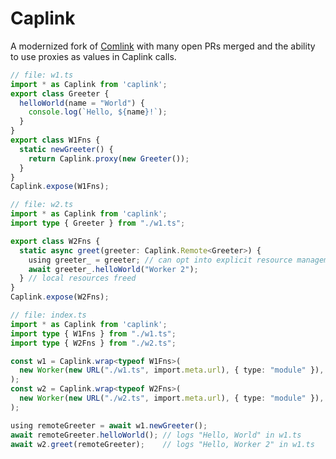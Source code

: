 # Caplink

A modernized fork of [Comlink](https://github.com/GoogleChromeLabs/comlink) with many open PRs merged and the ability to use proxies as values in Caplink calls.  

```ts
// file: w1.ts
import * as Caplink from 'caplink';
export class Greeter {
  helloWorld(name = "World") { 
    console.log(`Hello, ${name}!`);
  }
}
export class W1Fns {
  static newGreeter() {
    return Caplink.proxy(new Greeter());
  }
}
Caplink.expose(W1Fns);
```

```ts
// file: w2.ts
import * as Caplink from 'caplink';
import type { Greeter } from "./w1.ts";

export class W2Fns {
  static async greet(greeter: Caplink.Remote<Greeter>) {
    using greeter_ = greeter; // can opt into explicit resource management
    await greeter_.helloWorld("Worker 2");
  } // local resources freed
}
Caplink.expose(W2Fns);

```

```ts
// file: index.ts
import * as Caplink from 'caplink';
import type { W1Fns } from "./w1.ts";
import type { W2Fns } from "./w2.ts";

const w1 = Caplink.wrap<typeof W1Fns>(
  new Worker(new URL("./w1.ts", import.meta.url), { type: "module" }),
);
const w2 = Caplink.wrap<typeof W2Fns>(
  new Worker(new URL("./w2.ts", import.meta.url), { type: "module" }),
);

using remoteGreeter = await w1.newGreeter();
await remoteGreeter.helloWorld(); // logs "Hello, World" in w1.ts
await w2.greet(remoteGreeter);    // logs "Hello, Worker 2" in w1.ts
```

